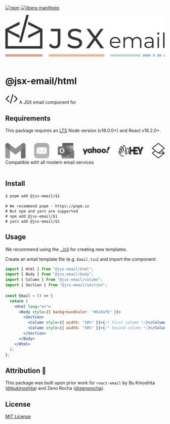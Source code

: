 [npm]: https://img.shields.io/npm/v/@jsx-email/html
[npm-url]: https://www.npmjs.com/package/@jsx-email/html

[![npm][npm]][npm-url]
[![libera manifesto](https://img.shields.io/badge/libera-manifesto-lightgrey.svg)](https://liberamanifesto.com)

<div align="center">
	<img src="https://raw.githubusercontent.com/shellscape/jsx-email/main/assets/npm-header.svg" alt="JSX email"><br/><br/>
</div>

# @jsx-email/html

<div>
  <img src="https://raw.githubusercontent.com/shellscape/jsx-email/main/assets/brackets.svg" alt="JSX email" valign="sub">
  A JSX email component for
<div>

## Requirements

This package requires an [LTS](https://github.com/nodejs/Release) Node version (v18.0.0+) and React v18.2.0+.

<div>
  <br/>
	<img src="https://raw.githubusercontent.com/shellscape/jsx-email/main/assets/clients.svg" alt="JSX email"><br/>
  Compatible with all modern email services
  <br/><br/>
</div>

## Install

```shell
$ pnpm add @jsx-email/$1

# We recommend pnpm - https://pnpm.io
# But npm and yarn are supported
# npm add @jsx-email/$1
# yarn add @jsx-email/$1
```

## Usage

We recommend using the [../cli](`@jsx-email/cli`) for creating new templates.

Create an email template file (e.g. `Email.tsx`) and import the component:

```jsx
import { Html } from "@jsx-email/html";
import { Body } from "@jsx-email/body";
import { Column } from "@jsx-email/column";
import { Section } from "@jsx-email/section";

const Email = () => {
  return (
    <Html lang="en">
      <Body style={{ backgroundColor: "#61dafb" }}>
        <Section>
          <Column style={{ width: "50%" }}>{/* First column */}</Column>
          <Column style={{ width: "50%" }}>{/* Second column */}</Column>
        </Section>
      </Body>
    </Html>
  );
};
```

## Attribution 🧡

This package was built upon prior work for `react-email` by Bu Kinoshita ([@bukinoshita](https://twitter.com/bukinoshita)) and Zeno Rocha ([@zenorocha](https://twitter.com/zenorocha)).

## License

[MIT License](./LICENSE.md)
